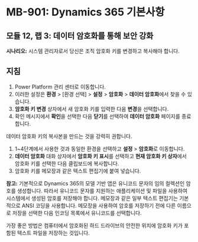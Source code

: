 ﻿---
lab:
    title: '랩 03: 데이터를 암호화하여 보안 강화'
    module: '모듈 12: Dynamics 365 보안 인식'
---

# MB-901: Dynamics 365 기본사항
## 모듈 12, 랩 3: 데이터 암호화를 통해 보안 강화

**시나리오:** 시스템 관리자로서 당신은 조직 암호화 키를 변경하고 복사해야 합니다.

## 지침

1. Power Platform 관리 센터로 이동합니다.  
1. 이러한 설정은 **환경** > [환경 선택] > **설정** > **암호화** > **데이터 암호화**에서 찾을 수 있습니다.
1. **암호화 키 변경** 상자에서 새 암호화 키를 입력한 다음 **변경**을 선택합니다.
1. 확인 메시지에서 **확인**을 선택한 다음 **닫기**를 선택하여 **데이터 암호화** 페이지를 종료합니다.

데이터 암호화 키의 복사본을 만드는 것을 강력히 권합니다.

1. 1~4단계에서 사용한 것과 동일한 환경을 선택하고 **설정** > **암호화**로 이동합니다.
1. **데이터 암호화** 대화 상자에서 **암호화 키 표시**를 선택하고 **현재 암호화 키 상자**에서 암호화 키를 선택한 다음 클립보드에 복사합니다.
1. 암호화 키를 메모장과 같은 텍스트 편집기에 붙여 넣습니다.

**참고:** 기본적으로 Dynamics 365의 모델 기반 앱은 유니코드 문자의 임의 컬렉션인 암호를 생성합니다. 따라서 유니코드 문자를 지원하는 애플리케이션 및 파일을 사용하여 시스템에서 생성된 암호를 저장해야 합니다. 메모장과 같은 일부 텍스트 편집기는 기본적으로 ANSI 코딩을 사용합니다. 메모장을 사용하여 암호를 저장하기 전에 다른 이름으로 저장을 선택한 다음 인코딩 목록에서 유니코드를 선택합니다.

가장 좋은 방법은 컴퓨터에서 암호화된 하드 드라이브의 안전한 위치에 암호화 키가 포함된 텍스트 파일을 저장하는 것입니다.
